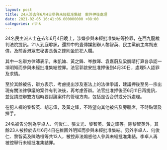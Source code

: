 ```yaml
---
layout: post
title: 24人涉去年6月4日參與未經批准集結　案件押後處理
date: 2021-02-05 16:41:06.000000000 +08:00
categories: rthk
---
```


24名民主派人士在去年6月4日晚上，涉嫌參與未經批准集結等控罪，在西九龍裁判法院提訊。21人到庭聆訊，還押中的壹傳媒創辦人黎智英、民主黨前主席胡志偉，及前香港眾志秘書長黃之鋒則坐於犯人欄。 

其中一名辯方律師表示，朱凱廸、黃之鋒、岑敖暉、袁嘉蔚及梁凱晴打算各承認一項明知而參與未經批准集結控罪。法官郭啟安批准押後到4月30日，處理5人認罪及求情。 

至於其餘被告，辯方表示，考慮提出涉及憲法上的法律爭議，建議押後至另一宗出現有關法律爭議的案件有判決後，再考慮答辯。法官批准押後至6月11日再提訊，並促請控辯雙方屆時要討論案件的管理方向，包括是否合併或分拆處理。 

在犯人欄的黎智英、胡志偉，及黃之鋒，不時望向其他被告及旁聽席，不時點頭及揮手。 

24名被告分別為李卓人、何俊仁、張文光、黎智英、黃之鋒等。除黎智英外，其餘23人被控於去年6月4日在維園外明知而參與未經批准集結。另外李卓人、何俊仁、黎智英及陳皓桓等共13人，被控非法煽惑他人參與未經批准集結。李卓人再被控舉行未經批准集結罪。
